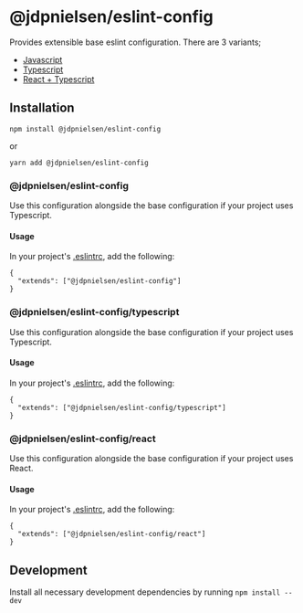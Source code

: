 # @jdpnielsen/eslint-config

Provides extensible base eslint configuration. There are 3 variants;

- [Javascript](#jdpnielseneslint-config-1)
- [Typescript](#jdpnielseneslint-configtypescript)
- [React + Typescript](#jdpnielseneslint-configreact)

## Installation

`npm install @jdpnielsen/eslint-config`

or

`yarn add @jdpnielsen/eslint-config`

### @jdpnielsen/eslint-config

Use this configuration alongside the base configuration if your project uses Typescript.

#### Usage

In your project's [.eslintrc](https://eslint.org/docs/user-guide/configuring), add the following:

```
{
  "extends": ["@jdpnielsen/eslint-config"]
}
```

### @jdpnielsen/eslint-config/typescript

Use this configuration alongside the base configuration if your project uses Typescript.

#### Usage

In your project's [.eslintrc](https://eslint.org/docs/user-guide/configuring), add the following:

```
{
  "extends": ["@jdpnielsen/eslint-config/typescript"]
}
```

### @jdpnielsen/eslint-config/react

Use this configuration alongside the base configuration if your project uses React.

#### Usage

In your project's [.eslintrc](https://eslint.org/docs/user-guide/configuring), add the following:

```
{
  "extends": ["@jdpnielsen/eslint-config/react"]
}
```

## Development

Install all necessary development dependencies by running `npm install --dev`
